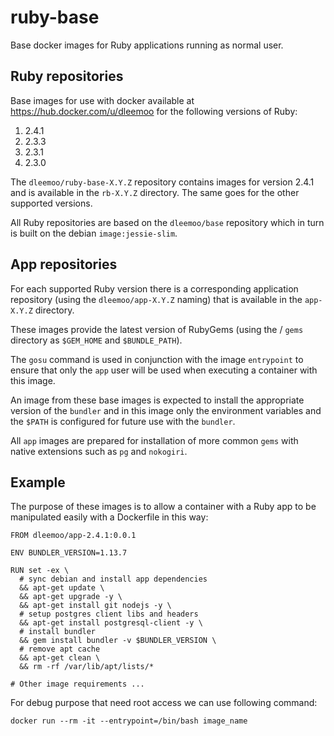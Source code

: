 # ruby-base

Base docker images for Ruby applications running as normal user.

## Ruby repositories

Base images for use with docker available at https://hub.docker.com/u/dleemoo
for the following versions of Ruby:

1. 2.4.1
2. 2.3.3
3. 2.3.1
4. 2.3.0

The `dleemoo/ruby-base-X.Y.Z` repository contains images for version 2.4.1 and
is available in the `rb-X.Y.Z` directory. The same goes for the other supported
versions.

All Ruby repositories are based on the `dleemoo/base` repository which in turn
is built on the debian `image:jessie-slim`.

## App repositories

For each supported Ruby version there is a corresponding application repository
(using the `dleemoo/app-X.Y.Z` naming) that is available in the `app-X.Y.Z`
directory.

These images provide the latest version of RubyGems (using the / `gems`
directory as `$GEM_HOME` and `$BUNDLE_PATH`).

The `gosu` command is used in conjunction with the image `entrypoint` to ensure
that only the `app` user will be used when executing a container with this
image.

An image from these base images is expected to install the appropriate version
of the `bundler` and in this image only the environment variables and the
`$PATH` is configured for future use with the `bundler`.

All `app` images are prepared for installation of more common `gems` with native
extensions such as `pg` and `nokogiri`.

## Example

The purpose of these images is to allow a container with a Ruby app to be
manipulated easily with a Dockerfile in this way:

```
FROM dleemoo/app-2.4.1:0.0.1

ENV BUNDLER_VERSION=1.13.7

RUN set -ex \
  # sync debian and install app dependencies
  && apt-get update \
  && apt-get upgrade -y \
  && apt-get install git nodejs -y \
  # setup postgres client libs and headers
  && apt-get install postgresql-client -y \
  # install bundler
  && gem install bundler -v $BUNDLER_VERSION \
  # remove apt cache
  && apt-get clean \
  && rm -rf /var/lib/apt/lists/*

# Other image requirements ...
```

For debug purpose that need root access we can use following command:

```
docker run --rm -it --entrypoint=/bin/bash image_name
```

